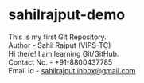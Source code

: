 # sahilrajput-demo
This is my first Git Repository.
<br>
Author - Sahil Rajput (VIPS-TC)
<br>
Hi there! I am learning Git/GitHub.
<br>
Contact No. - +91-8800437785
<br>
Email Id - sahilrajput.inbox@gmail.com
